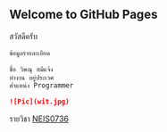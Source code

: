 ## Welcome to GitHub Pages
สวัสดีครับ 

```markdown
ข้อมูลรายละเอียด

ชื่อ วิษณุ สมีแจ้ง
ทำงาน อยู่ประเวศ
ต่ำแหน่ง Programmer

![Pic](wit.jpg)

```


รายวิชา [NEIS0736](https://neis0736.github.io/)

